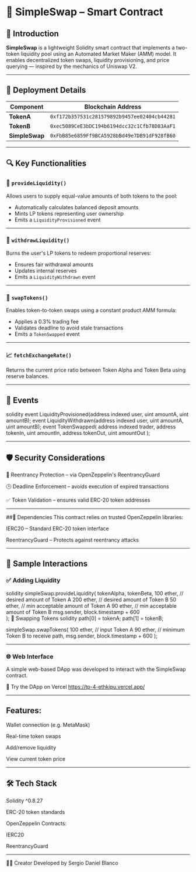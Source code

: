 # 🚀 SimpleSwap – Smart Contract

## 📘 Introduction

**SimpleSwap** is a lightweight Solidity smart contract that implements a two-token liquidity pool using an Automated Market Maker (AMM) model. It enables decentralized token swaps, liquidity provisioning, and price querying — inspired by the mechanics of Uniswap V2.

---

## 🔧 Deployment Details

| Component         | Blockchain Address                             |
|-------------------|------------------------------------------------|
| **TokenA**        | `0xf172b357531c281579892b9457ee02404cb44281`   |
| **TokenB**        | `0xec5089CeE3bDC194b6194dcc32c1Cfb78D83AaF1`   |
| **SimpleSwap**    | `0xFbB85e6859Ff9BCA5928bBd49e7DB91dF928fB60`   |

---

## 🔍 Key Functionalities

### 🧪 `provideLiquidity()`

Allows users to supply equal-value amounts of both tokens to the pool:

- Automatically calculates balanced deposit amounts  
- Mints LP tokens representing user ownership  
- Emits a `LiquidityProvisioned` event  

---

### 🔁 `withdrawLiquidity()`

Burns the user's LP tokens to redeem proportional reserves:

- Ensures fair withdrawal amounts  
- Updates internal reserves  
- Emits a `LiquidityWithdrawn` event  

---

### 🔄 `swapTokens()`

Enables token-to-token swaps using a constant product AMM formula:

- Applies a 0.3% trading fee  
- Validates deadline to avoid stale transactions  
- Emits a `TokenSwapped` event  

---

### 📈 `fetchExchangeRate()`

Returns the current price ratio between Token Alpha and Token Beta using reserve balances.

---

## 📡 Events

solidity
event LiquidityProvisioned(address indexed user, uint amountA, uint amountB);
event LiquidityWithdrawn(address indexed user, uint amountA, uint amountB);
event TokenSwapped(
    address indexed trader,
    address tokenIn,
    uint amountIn,
    address tokenOut,
    uint amountOut
);

---

## 🛡️ Security Considerations

🛑 Reentrancy Protection – via OpenZeppelin's ReentrancyGuard

🕒 Deadline Enforcement – avoids execution of expired transactions

✅ Token Validation – ensures valid ERC-20 token addresses

---

##🔗 Dependencies
This contract relies on trusted OpenZeppelin libraries:

IERC20 – Standard ERC-20 token interface

ReentrancyGuard – Protects against reentrancy attacks

---
## 🧪 Sample Interactions
### ✅ Adding Liquidity
solidity
simpleSwap.provideLiquidity(
    tokenAlpha,
    tokenBeta,
    100 ether,   // desired amount of Token A
    200 ether,   // desired amount of Token B
    50 ether,    // min acceptable amount of Token A
    90 ether,   // min acceptable amount of Token B
    msg.sender,
    block.timestamp + 600  
);
🔄 Swapping Tokens
solidity
path[0] = tokenA;
path[1] = tokenB;

simpleSwap.swapTokens(
    100 ether,     // input Token A
    90 ether,      // minimum Token B to receive
    path,
    msg.sender,
    block.timestamp + 600
);

---

### 🌐 Web Interface
A simple web-based DApp was developed to interact with the SimpleSwap contract.

🔗 Try the DApp on Vercel https://tp-4-ethkipu.vercel.app/

---

## Features:
Wallet connection (e.g. MetaMask)

Real-time token swaps

Add/remove liquidity

View current token price

---

## 🛠 Tech Stack
Solidity ^0.8.27

ERC-20 token standards

OpenZeppelin Contracts:

IERC20

ReentrancyGuard

---

👨‍💻 Creator
Developed by Sergio Daniel Blanco
